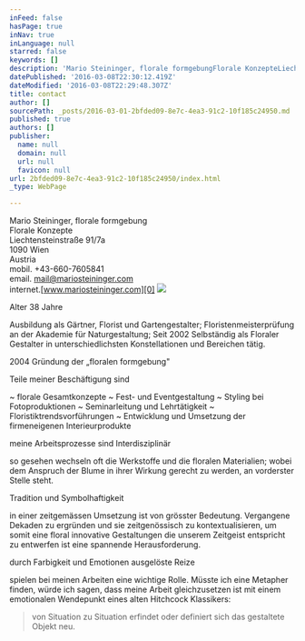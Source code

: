 ```yaml
---
inFeed: false
hasPage: true
inNav: true
inLanguage: null
starred: false
keywords: []
description: 'Mario Steininger, florale formgebungFlorale KonzepteLiechtensteinstraße 91/7a1090 WienAustriamobil. +43-660-7605841email. mail@mariosteininger.cominternet.www.mariosteininger.com'
datePublished: '2016-03-08T22:30:12.419Z'
dateModified: '2016-03-08T22:29:48.307Z'
title: contact
author: []
sourcePath: _posts/2016-03-01-2bfded09-8e7c-4ea3-91c2-10f185c24950.md
published: true
authors: []
publisher:
  name: null
  domain: null
  url: null
  favicon: null
url: 2bfded09-8e7c-4ea3-91c2-10f185c24950/index.html
_type: WebPage

---
```

Mario Steininger, florale formgebung  
Florale Konzepte  
Liechtensteinstraße 91/7a  
1090 Wien  
Austria  
mobil. +43-660-7605841  
email. mail@mariosteininger.com  
internet.[www.mariosteininger.com][0]
![](https://the-grid-user-content.s3-us-west-2.amazonaws.com/6365dfeb-7065-4357-a2a5-68e36b57e644.jpg)

Alter 38 Jahre

Ausbildung als Gärtner, Florist und Gartengestalter; Floristenmeisterprüfung an der Akademie für Naturgestaltung; Seit 2002 Selbständig als Floraler Gestalter in unterschiedlichsten Konstellationen und Bereichen tätig. 

2004 Gründung der „floralen formgebung"

Teile meiner Beschäftigung sind

~ florale Gesamtkonzepte  ~ Fest- und Eventgestaltung  ~ Styling bei Fotoproduktionen  ~  Seminarleitung und Lehrtätigkeit ~ Floristiktrendsvorführungen  ~ Entwicklung und Umsetzung der firmeneigenen Interieurprodukte

meine Arbeitsprozesse sind Interdisziplinär

so gesehen wechseln oft die Werkstoffe und die floralen Materialien; wobei dem Anspruch der Blume in ihrer Wirkung gerecht zu werden, an vorderster Stelle steht. 

Tradition und Symbolhaftigkeit

in einer zeitgemässen Umsetzung ist von grösster Bedeutung. Vergangene Dekaden zu ergründen und sie zeitgenössisch zu kontextualisieren, um somit eine floral innovative Gestaltungen die unserem Zeitgeist entspricht zu entwerfen ist eine spannende Herausforderung. 

durch Farbigkeit und Emotionen ausgelöste Reize

spielen bei meinen Arbeiten eine wichtige Rolle. Müsste ich eine Metapher finden, würde ich sagen, dass meine Arbeit gleichzusetzen ist mit einem emotionalen Wendepunkt eines alten Hitchcock Klassikers: 
> 
> von Situation zu Situation erfindet oder definiert sich das gestaltete Objekt neu.



[0]: http://www.mariosteininger.com/